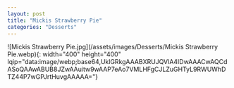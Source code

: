 ```yaml
---
layout: post
title: "Mickis Strawberry Pie"
categories: "Desserts"
---
```

![Mickis Strawberry Pie.jpg](/assets/images/Desserts/Mickis Strawberry Pie.webp){: width="400" height="400" lqip="data:image/webp;base64,UklGRkgAAABXRUJQVlA4IDwAAACwAQCdASoQAAwABUB8JZwAAuitw9wAAP7eAo7VMLHFgCJLZuGHTyL9RWUWhDTZ44P7wGPJrtHuvgAAAAA="}

